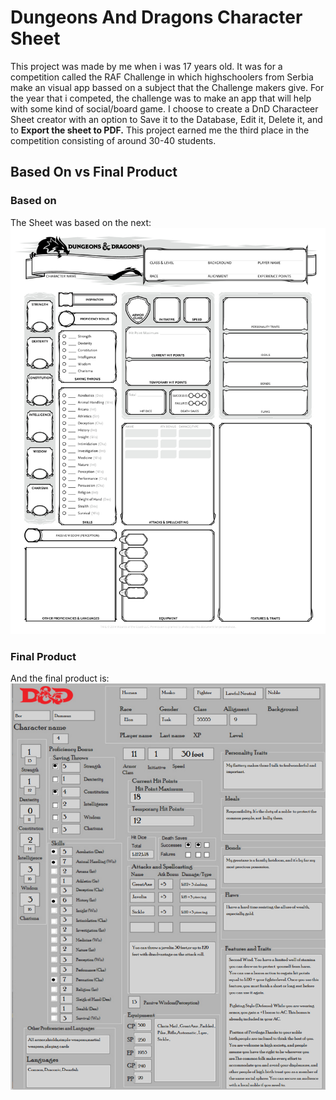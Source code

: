 # Dungeons And Dragons Character Sheet 

This project was made by me when i was 17 years old. It was for a competition called the RAF Challenge in which highschoolers from Serbia make an visual app bassed on a subject that the Challenge makers give.
For the year that i competed, the challenge was to make an app that will help with some kind of social/board game.
I choose to create a DnD Characteer Sheet creator with an option to Save it to the Database, Edit it, Delete it, and to **Export the sheet to PDF.**
This project earned me the third place in the competition consisting of around 30-40 students.

## Based On vs Final Product
### Based on
The Sheet was based on the next:
<img src="https://github.com/nebojsavuga/DnD_Character_Sheet/blob/main/Final%20Work/basedOn.jpg" width="550" height="650">
### Final Product
And the final product is:
<img src="https://github.com/nebojsavuga/DnD_Character_Sheet/blob/main/Final%20Work/How%20It%20Looks%20Printed.png" width="550" height="650">
